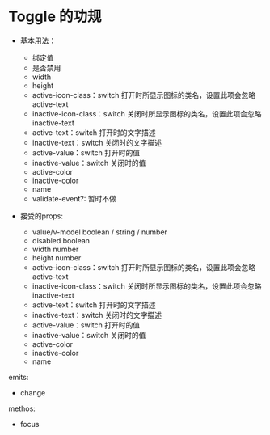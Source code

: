 # Toggle 的功规
- 基本用法：
  - 绑定值
  - 是否禁用
  - width
  - height
  - active-icon-class：switch 打开时所显示图标的类名，设置此项会忽略 active-text
  - inactive-icon-class：switch 关闭时所显示图标的类名，设置此项会忽略 inactive-text
  - active-text：switch 打开时的文字描述
  - inactive-text：switch 关闭时的文字描述
  - active-value：switch 打开时的值
  - inactive-value：switch 关闭时的值
  - active-color
  - inactive-color
  - name
  - validate-event?: 暂时不做


- 接受的props:
  - value/v-model    boolean / string / number
  - disabled         boolean
  - width            number
  - height           number
  - active-icon-class：switch 打开时所显示图标的类名，设置此项会忽略 active-text
  - inactive-icon-class：switch 关闭时所显示图标的类名，设置此项会忽略 inactive-text
  - active-text：switch 打开时的文字描述
  - inactive-text：switch 关闭时的文字描述
  - active-value：switch 打开时的值
  - inactive-value：switch 关闭时的值
  - active-color
  - inactive-color
  - name
 
emits:
  - change

methos:
  - focus

    
    
